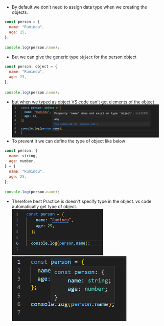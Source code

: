 - By default we don't need to assign data type when we creating the objects.

```js
const person = {
  name: "Rumindu",
  age: 25,
};

console.log(person.name);
```

- But we can give the generic type `object` for the person object

```js
const person: object = {
  name: "Rumindu",
  age: 25,
};

console.log(person.name);
```

- but when we typed as object VS code can't get elements of the object
![](assets/Pasted%20image%2020240208074511.png)
- To prevent it we can define the type of object like below
```js
const person: {
  name: string,
  age: number,
} = {
  name: "Rumindu",
  age: 25,
};

console.log(person.name);
```
 - Therefore best Practice is doesn't specify type in the object. vs code automatically get type of object.
  ![](assets/Pasted%20image%2020240630222233.png)
  ![](assets/Pasted%20image%2020240208074848.png)

